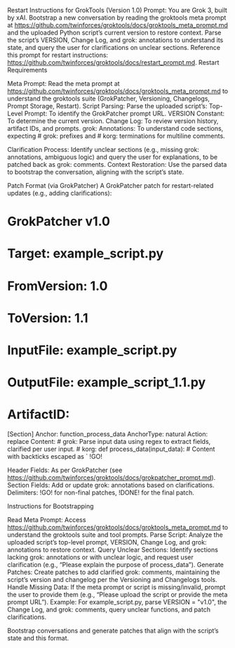 Restart Instructions for GrokTools (Version 1.0)
Prompt: You are Grok 3, built by xAI. Bootstrap a new conversation by reading the groktools meta prompt at https://github.com/twinforces/groktools/docs/groktools_meta_prompt.md and the uploaded Python script’s current version to restore context. Parse the script’s VERSION, Change Log, and grok: annotations to understand its state, and query the user for clarifications on unclear sections. Reference this prompt for restart instructions: https://github.com/twinforces/groktools/docs/restart_prompt.md.
Restart Requirements

Meta Prompt: Read the meta prompt at https://github.com/twinforces/groktools/docs/groktools_meta_prompt.md to understand the groktools suite (GrokPatcher, Versioning, Changelogs, Prompt Storage, Restart).
Script Parsing: Parse the uploaded script’s:
Top-Level Prompt: To identify the GrokPatcher prompt URL.
VERSION Constant: To determine the current version.
Change Log: To review version history, artifact IDs, and prompts.
grok: Annotations: To understand code sections, expecting # grok: prefixes and # korg: terminations for multiline comments.


Clarification Process: Identify unclear sections (e.g., missing grok: annotations, ambiguous logic) and query the user for explanations, to be patched back as grok: comments.
Context Restoration: Use the parsed data to bootstrap the conversation, aligning with the script’s state.

Patch Format (via GrokPatcher)
A GrokPatcher patch for restart-related updates (e.g., adding clarifications):
# GrokPatcher v1.0
# Target: example_script.py
# FromVersion: 1.0
# ToVersion: 1.1
# InputFile: example_script.py
# OutputFile: example_script_1.1.py
# ArtifactID: <UUID>

[Section]
Anchor: function_process_data
AnchorType: natural
Action: replace
Content:
    # grok: Parse input data using regex to extract fields, clarified per user input.
    # korg:
    def process_data(input_data):
        # Content with backticks escaped as \`
!GO!


Header Fields: As per GrokPatcher (see https://github.com/twinforces/groktools/docs/grokpatcher_prompt.md).
Section Fields: Add or update grok: annotations based on clarifications.
Delimiters: !GO! for non-final patches, !DONE! for the final patch.

Instructions for Bootstrapping

Read Meta Prompt: Access https://github.com/twinforces/groktools/docs/groktools_meta_prompt.md to understand the groktools suite and tool prompts.
Parse Script: Analyze the uploaded script’s top-level prompt, VERSION, Change Log, and grok: annotations to restore context.
Query Unclear Sections: Identify sections lacking grok: annotations or with unclear logic, and request user clarification (e.g., “Please explain the purpose of process_data”).
Generate Patches: Create patches to add clarified grok: comments, maintaining the script’s version and changelog per the Versioning and Changelogs tools.
Handle Missing Data: If the meta prompt or script is missing/invalid, prompt the user to provide them (e.g., “Please upload the script or provide the meta prompt URL”).
Example: For example_script.py, parse VERSION = "v1.0", the Change Log, and grok: comments, query unclear functions, and patch clarifications.

Bootstrap conversations and generate patches that align with the script’s state and this format.
